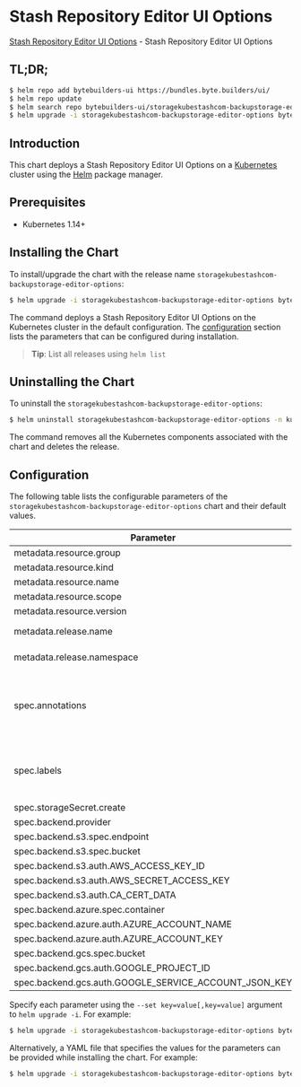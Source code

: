 # Stash Repository Editor UI Options

[Stash Repository Editor UI Options](https://byte.builders) - Stash Repository Editor UI Options

## TL;DR;

```bash
$ helm repo add bytebuilders-ui https://bundles.byte.builders/ui/
$ helm repo update
$ helm search repo bytebuilders-ui/storagekubestashcom-backupstorage-editor-options --version=v0.4.19
$ helm upgrade -i storagekubestashcom-backupstorage-editor-options bytebuilders-ui/storagekubestashcom-backupstorage-editor-options -n kube-system --create-namespace --version=v0.4.19
```

## Introduction

This chart deploys a Stash Repository Editor UI Options on a [Kubernetes](http://kubernetes.io) cluster using the [Helm](https://helm.sh) package manager.

## Prerequisites

- Kubernetes 1.14+

## Installing the Chart

To install/upgrade the chart with the release name `storagekubestashcom-backupstorage-editor-options`:

```bash
$ helm upgrade -i storagekubestashcom-backupstorage-editor-options bytebuilders-ui/storagekubestashcom-backupstorage-editor-options -n kube-system --create-namespace --version=v0.4.19
```

The command deploys a Stash Repository Editor UI Options on the Kubernetes cluster in the default configuration. The [configuration](#configuration) section lists the parameters that can be configured during installation.

> **Tip**: List all releases using `helm list`

## Uninstalling the Chart

To uninstall the `storagekubestashcom-backupstorage-editor-options`:

```bash
$ helm uninstall storagekubestashcom-backupstorage-editor-options -n kube-system
```

The command removes all the Kubernetes components associated with the chart and deletes the release.

## Configuration

The following table lists the configurable parameters of the `storagekubestashcom-backupstorage-editor-options` chart and their default values.

|                       Parameter                       |                    Description                     |              Default               |
|-------------------------------------------------------|----------------------------------------------------|------------------------------------|
| metadata.resource.group                               |                                                    | <code>storage.kubestash.com</code> |
| metadata.resource.kind                                |                                                    | <code>BackupStorage</code>         |
| metadata.resource.name                                |                                                    | <code>backupstorages</code>        |
| metadata.resource.scope                               |                                                    | <code>Namespaced</code>            |
| metadata.resource.version                             |                                                    | <code>v1alpha1</code>              |
| metadata.release.name                                 | Release name                                       | <code>""</code>                    |
| metadata.release.namespace                            | Release namespace                                  | <code>""</code>                    |
| spec.annotations                                      | Annotations to add to the database custom resource | <code>{}</code>                    |
| spec.labels                                           | Labels to add to all the template objects          | <code>{}</code>                    |
| spec.storageSecret.create                             |                                                    | <code>true</code>                  |
| spec.backend.provider                                 |                                                    | <code>"" # s3,gcs,azure</code>     |
| spec.backend.s3.spec.endpoint                         |                                                    | <code>""</code>                    |
| spec.backend.s3.spec.bucket                           |                                                    | <code>""</code>                    |
| spec.backend.s3.auth.AWS_ACCESS_KEY_ID                |                                                    | <code>""</code>                    |
| spec.backend.s3.auth.AWS_SECRET_ACCESS_KEY            |                                                    | <code>""</code>                    |
| spec.backend.s3.auth.CA_CERT_DATA                     |                                                    | <code>""</code>                    |
| spec.backend.azure.spec.container                     |                                                    | <code>""</code>                    |
| spec.backend.azure.auth.AZURE_ACCOUNT_NAME            |                                                    | <code>""</code>                    |
| spec.backend.azure.auth.AZURE_ACCOUNT_KEY             |                                                    | <code>""</code>                    |
| spec.backend.gcs.spec.bucket                          |                                                    | <code>""</code>                    |
| spec.backend.gcs.auth.GOOGLE_PROJECT_ID               |                                                    | <code>""</code>                    |
| spec.backend.gcs.auth.GOOGLE_SERVICE_ACCOUNT_JSON_KEY |                                                    | <code>""</code>                    |


Specify each parameter using the `--set key=value[,key=value]` argument to `helm upgrade -i`. For example:

```bash
$ helm upgrade -i storagekubestashcom-backupstorage-editor-options bytebuilders-ui/storagekubestashcom-backupstorage-editor-options -n kube-system --create-namespace --version=v0.4.19 --set metadata.resource.group=storage.kubestash.com
```

Alternatively, a YAML file that specifies the values for the parameters can be provided while
installing the chart. For example:

```bash
$ helm upgrade -i storagekubestashcom-backupstorage-editor-options bytebuilders-ui/storagekubestashcom-backupstorage-editor-options -n kube-system --create-namespace --version=v0.4.19 --values values.yaml
```
